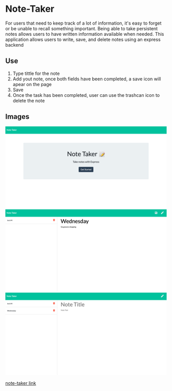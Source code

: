 # Note-Taker

For users that need to keep track of a lot of information, it's easy to forget or be unable to recall something important. Being able to take persistent notes allows users to have written information available when needed. This application allows users to write, save, and delete notes using an express backend

## Use
1. Type tittle for the note
2. Add yout note, once both fields have been completed, a save icon will apear on the page
3. Save
4. Once the task has been completed, user can use the trashcan icon to delete the note

## Images

![home](/images/home.jpg)
![input](/images/input.jpg)
![saved](/images/saved.jpg)

[note-taker link](https://secure-beach-10858.herokuapp.com/)